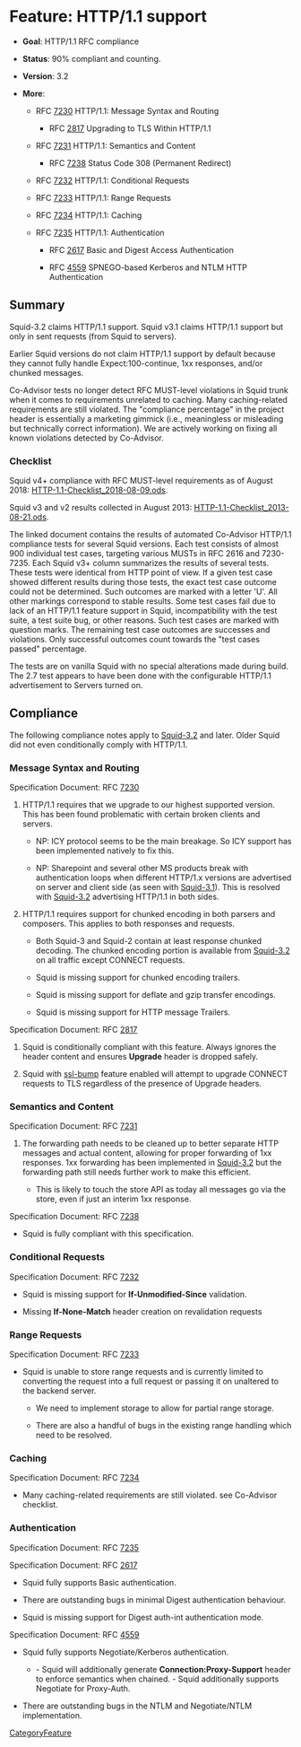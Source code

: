# Feature: HTTP/1.1 support

  - **Goal**: HTTP/1.1 RFC compliance

  - **Status**: 90% compliant and counting.

  - **Version**: 3.2

  - **More**:
    
      - RFC [7230](https://tools.ietf.org/rfc/rfc7230#) HTTP/1.1:
        Message Syntax and Routing
        
          - RFC [2817](https://tools.ietf.org/rfc/rfc2817#) Upgrading to
            TLS Within HTTP/1.1
    
      - RFC [7231](https://tools.ietf.org/rfc/rfc7231#) HTTP/1.1:
        Semantics and Content
        
          - RFC [7238](https://tools.ietf.org/rfc/rfc7238#) Status Code
            308 (Permanent Redirect)
    
      - RFC [7232](https://tools.ietf.org/rfc/rfc7232#) HTTP/1.1:
        Conditional Requests
    
      - RFC [7233](https://tools.ietf.org/rfc/rfc7233#) HTTP/1.1: Range
        Requests
    
      - RFC [7234](https://tools.ietf.org/rfc/rfc7234#) HTTP/1.1:
        Caching
    
      - RFC [7235](https://tools.ietf.org/rfc/rfc7235#) HTTP/1.1:
        Authentication
        
          - RFC [2617](https://tools.ietf.org/rfc/rfc2617#) Basic and
            Digest Access Authentication
        
          - RFC [4559](https://tools.ietf.org/rfc/rfc4559#) SPNEGO-based
            Kerberos and NTLM HTTP Authentication

## Summary

Squid-3.2 claims HTTP/1.1 support. Squid v3.1 claims HTTP/1.1 support
but only in sent requests (from Squid to servers).

Earlier Squid versions do not claim HTTP/1.1 support by default because
they cannot fully handle Expect:100-continue, 1xx responses, and/or
chunked messages.

Co-Advisor tests no longer detect RFC MUST-level violations in Squid
trunk when it comes to requirements unrelated to caching. Many
caching-related requirements are still violated. The "compliance
percentage" in the project header is essentially a marketing gimmick
(i.e., meaningless or misleading but technically correct information).
We are actively working on fixing all known violations detected by
Co-Advisor.

### Checklist

Squid v4+ compliance with RFC MUST-level requirements as of August 2018:
[HTTP-1.1-Checklist\_2018-08-09.ods](https://wiki.squid-cache.org/Features/HTTP11/Features/HTTP11?action=AttachFile&do=get&target=HTTP-1.1-Checklist_2018-08-09.ods).

Squid v3 and v2 results collected in August 2013:
[HTTP-1.1-Checklist\_2013-08-21.ods](https://wiki.squid-cache.org/Features/HTTP11/Features/HTTP11?action=AttachFile&do=get&target=HTTP-1.1-Checklist_2013-08-21.ods).

The linked document contains the results of automated Co-Advisor
HTTP/1.1 compliance tests for several Squid versions. Each test consists
of almost 900 individual test cases, targeting various MUSTs in RFC 2616
and 7230-7235. Each Squid v3+ column summarizes the results of several
tests. These tests were identical from HTTP point of view. If a given
test case showed different results during those tests, the exact test
case outcome could not be determined. Such outcomes are marked with a
letter 'U'. All other markings correspond to stable results. Some test
cases fail due to lack of an HTTP/1.1 feature support in Squid,
incompatibility with the test suite, a test suite bug, or other reasons.
Such test cases are marked with question marks. The remaining test case
outcomes are successes and violations. Only successful outcomes count
towards the "test cases passed" percentage.

The tests are on vanilla Squid with no special alterations made during
build. The 2.7 test appears to have been done with the configurable
HTTP/1.1 advertisement to Servers turned on.

## Compliance

The following compliance notes apply to
[Squid-3.2](https://wiki.squid-cache.org/Features/HTTP11/Squid-3.2#) and
later. Older Squid did not even conditionally comply with HTTP/1.1.

### Message Syntax and Routing

Specification Document: RFC [7230](https://tools.ietf.org/rfc/rfc7230#)

1.  HTTP/1.1 requires that we upgrade to our highest supported version.
    This has been found problematic with certain broken clients and
    servers.
    
      - NP: ICY protocol seems to be the main breakage. So ICY support
        has been implemented natively to fix this.
    
      - NP: Sharepoint and several other MS products break with
        authentication loops when different HTTP/1.x versions are
        advertised on server and client side (as seen with
        [Squid-3.1](https://wiki.squid-cache.org/Features/HTTP11/Squid-3.1#)).
        This is resolved with
        [Squid-3.2](https://wiki.squid-cache.org/Features/HTTP11/Squid-3.2#)
        advertising HTTP/1.1 in both sides.

2.  HTTP/1.1 requires support for chunked encoding in both parsers and
    composers. This applies to both responses and requests.
    
      - Both Squid-3 and Squid-2 contain at least response chunked
        decoding. The chunked encoding portion is available from
        [Squid-3.2](https://wiki.squid-cache.org/Features/HTTP11/Squid-3.2#)
        on all traffic except CONNECT requests.
    
      - Squid is missing support for chunked encoding trailers.
    
      - Squid is missing support for deflate and gzip transfer
        encodings.
    
      - Squid is missing support for HTTP message Trailers.

Specification Document: RFC [2817](https://tools.ietf.org/rfc/rfc2817#)

1.  Squid is conditionally compliant with this feature. Always ignores
    the header content and ensures **Upgrade** header is dropped safely.

2.  Squid with
    [ssl-bump](https://wiki.squid-cache.org/Features/HTTP11/Features/SslBump#)
    feature enabled will attempt to upgrade CONNECT requests to TLS
    regardless of the presence of Upgrade headers.

### Semantics and Content

Specification Document: RFC [7231](https://tools.ietf.org/rfc/rfc7231#)

1.  The forwarding path needs to be cleaned up to better separate HTTP
    messages and actual content, allowing for proper forwarding of 1xx
    responses. 1xx forwarding has been implemented in
    [Squid-3.2](https://wiki.squid-cache.org/Features/HTTP11/Squid-3.2#)
    but the forwarding path still needs further work to make this
    efficient.
    
      - This is likely to touch the store API as today all messages go
        via the store, even if just an interim 1xx response.

Specification Document: RFC [7238](https://tools.ietf.org/rfc/rfc7238#)

  - Squid is fully compliant with this specification.

### Conditional Requests

Specification Document: RFC [7232](https://tools.ietf.org/rfc/rfc7232#)

  - Squid is missing support for **If-Unmodified-Since** validation.

  - Missing **If-None-Match** header creation on revalidation requests

### Range Requests

Specification Document: RFC [7233](https://tools.ietf.org/rfc/rfc7233#)

  - Squid is unable to store range requests and is currently limited to
    converting the request into a full request or passing it on
    unaltered to the backend server.
    
      - We need to implement storage to allow for partial range storage.
    
      - There are also a handful of bugs in the existing range handling
        which need to be resolved.

### Caching

Specification Document: RFC [7234](https://tools.ietf.org/rfc/rfc7234#)

  - Many caching-related requirements are still violated. see Co-Advisor
    checklist.

### Authentication

Specification Document: RFC [7235](https://tools.ietf.org/rfc/rfc7235#)

Specification Document: RFC [2617](https://tools.ietf.org/rfc/rfc2617#)

  - Squid fully supports Basic authentication.

  - There are outstanding bugs in minimal Digest authentication
    behaviour.

  - Squid is missing support for Digest auth-int authentication mode.

Specification Document: RFC [4559](https://tools.ietf.org/rfc/rfc4559#)

  - Squid fully supports Negotiate/Kerberos authentication.
    
      - \- Squid will additionally generate **Connection:Proxy-Support**
        header to enforce semantics when chained. - Squid additionally
        supports Negotiate for Proxy-Auth.

  - There are outstanding bugs in the NTLM and Negotiate/NTLM
    implementation.

[CategoryFeature](https://wiki.squid-cache.org/Features/HTTP11/CategoryFeature#)
